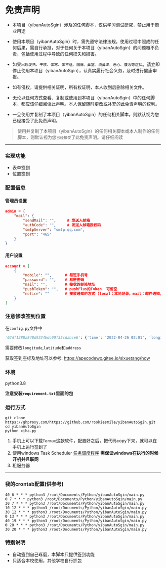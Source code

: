 # 免责声明

* 本项目（yibanAutoSgin）涉及的任何脚本，仅供学习测试研究，禁止用于商业用途

* 使用本项目（yibanAutoSgin）时，需先遵守法律法规。使用过程中照成的任何后果，需自行承担，对于任何关于本项目（yibanAutoSgin）的问题概不负责，包括使用过程中导致的任何损失和损害。

* 如果`出现发热、干咳、体寒、体不适、胸痛、鼻塞、流鼻涕、恶心、腹泻等症状`。请立即停止使用本项目（yibanAutoSgin），认真实履行社会义务，及时进行健康申报。

* 如有侵权，请提供相关证明，所有权证明，本人收到后删除相关文件。

* 无论以任何方式查看、复制或使用到本项目（yibanAutoSgin）中的任何脚本，都应该仔细阅读此声明。本人保留随时更改或补充的此免责声明的权利。

* 一旦使用并复制了本项目（yibanAutoSgin）的任何相关脚本，则默认视为您已经接受了此免责声明。

> 使用并复制了本项目（yibanAutoSgin）的任何相关脚本或本人制作的任何脚本，则默认视为您`已经接受`了此免责声明。请仔细阅读

- - - 

### 实现功能

* 表单签到
* 位置签到

### 配置信息

#### 管理员设置

```json
admin = {
    "mail": {
        "sendMail": "",     # 发送人邮箱
        "authCode": "",     # 发送人邮箱授权码
        "smtpServer": "smtp.qq.com",
        "port": "465"
    }
}
```

#### 用户设置

```json
account = [
    {
        "mobile": "",      # 易班手机号
        "password": "",    # 易班密码
        "mail": "",        # 接收的邮箱地址
        "pushToken": "",   # pushPlus的Token  可留空
        "notice": ""       # 接收通知的方式 (local：本地记录，mail：邮件通知，pp：Push Plus推送)，默认local  可留空
    }
]
```

### 注意修改签到位置

在`config.py`文件中

```python
'02df1388a840d9224bdc00f35cdabce6': {'time': '2022-04-26 02:01', 'longitude': 106.069485, 'latitude': 30.812159, 'address': '四川省南充市顺庆区风华路2号靠近中国电信(西华师范大学店)'}
```

需要修改`longitude`,`latitude`和`address`

获取签到座标及地址可以参考: 
https://apecodewx.gitee.io/sixuetang/how

### 环境

python3.8

**注意安装`requirement.txt`里面的包**

### 运行方式

```shell
git clone https://ghproxy.com/https://github.com/rookiesmile/yibanAutoSgin.git
cd yibanAutoSgin
python xiha.py
```

1. 手机上可以下载`Termux`这款软件，配置好之后，把代码copy下来，就可以在手机上运行签到了
2. 使用windows Task Scheduler  [任务调度程序](https://blog.csdn.net/albh81462/article/details/101662830) **需保证windows在执行的时候开机并且联网**
3. 租服务器

- - -

### 我的crontab配置(供参考)

```shell
40 6 * * * python3 /root/Documents/Python/yibanAutoSgin/main.py
0 7 * * * python3 /root/Documents/Python/yibanAutoSgin/main.py
30 7 * * * python3 /root/Documents/Python/yibanAutoSgin/main.py
10 12 * * * python3 /root/Documents/Python/yibanAutoSgin/main.py
30 12 * * * python3 /root/Documents/Python/yibanAutoSgin/main.py
0 13 * * * python3 /root/Documents/Python/yibanAutoSgin/main.py
40 19 * * * python3 /root/Documents/Python/yibanAutoSgin/main.py
0 20 * * * python3 /root/Documents/Python/yibanAutoSgin/main.py
30 20 * * * python3 /root/Documents/Python/yibanAutoSgin/main.py
```

### 特别说明

* 自动签到自己琢磨，本脚本只提供签到功能
* 只适合本校使用，其他学校自行抓包
